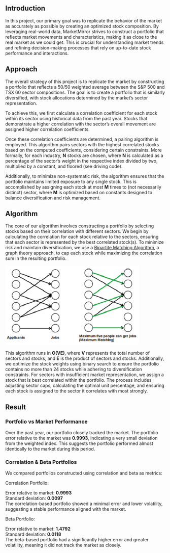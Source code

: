 
## Introduction

In this project, our primary goal was to replicate the behavior of the market as accurately as possible by creating an optimized stock composition. By leveraging real-world data, MarketMirror strives to construct a portfolio that reflects market movements and characteristics, making it as close to the real market as we could get. This is crucial for understanding market trends and refining decision-making processes that rely on up-to-date stock performance and interactions.

## Approach

The overall strategy of this project is to replicate the market by constructing a portfolio that reflects a 50/50 weighted average between the S&P 500 and TSX 60 sector compositions. The goal is to create a portfolio that is similarly diversified, with stock allocations determined by the market’s sector representation.

To achieve this, we first calculate a correlation coefficient for each stock within its sector using historical data from the past year. Stocks that demonstrate a higher correlation with the sector’s overall movement are assigned higher correlation coefficients.

Once these correlation coefficients are determined, a pairing algorithm is employed. This algorithm pairs sectors with the highest correlated stocks based on the computed coefficients, considering certain constraints. More formally, for each industry, **N** stocks are chosen, where **N** is calculated as a percentage of the sector’s weight in the respective index divided by two, multiplied by a constant, and floored (see driving code).

Additionally, to minimize non-systematic risk, the algorithm ensures that the portfolio maintains limited exposure to any single stock. This is accomplished by assigning each stock at most **M** times to (not necessarily distinct) sector, where **M** is optimized based on constants designed to balance diversification and risk management.

 ## Algorithm

 The core of our algorithm involves constructing a portfolio by selecting stocks based on their correlation with different sectors. We begin by calculating the correlation for each stock relative to the sectors, ensuring that each sector is represented by the best correlated stock(s). To minimize risk and maintain diversification, we use a [Bipartite Matching Algorithm](https://www.geeksforgeeks.org/maximum-bipartite-matching/), a graph theory approach, to cap each stock while maximizing the correlation sum in the resulting portfolio.

![My Image](images/maximum_matching.png)
 
 This algorithm runs in 
**O(VE)**, where 
**V** represents the total number of sectors and stocks, and 
**E** is the product of sectors and stocks. Additionally, we optimize the stock weights using binary search to ensure the portfolio contains no more than 24 stocks while adhering to diversification constraints. For sectors with insufficient market representation, we assign a stock that is best correlated within the portfolio. The process includes adjusting sector caps, calculating the optimal unit percentage, and ensuring each stock is assigned to the sector it correlates with most strongly.

## Result

### Portfolio vs Market Performance

Over the past year, our portfolio closely tracked the market. The portfolio error relative to the market was **0.9993**, indicating a very small deviation from the weighted index. This suggests the portfolio performed almost identically to the market during this period.

### Correlation & Beta Portfolios
We compared portfolios constructed using correlation and beta as metrics:

Correlation Portfolio:

Error relative to market: **0.9993** <br>
Standard deviation: **0.0097** <br>
The correlation-based portfolio showed a minimal error and lower volatility, suggesting a stable performance aligned with the market.

Beta Portfolio:

Error relative to market: **1.4792** <br>
Standard deviation: **0.0118** <br>
The beta-based portfolio had a significantly higher error and greater volatility, meaning it did not track the market as closely.
